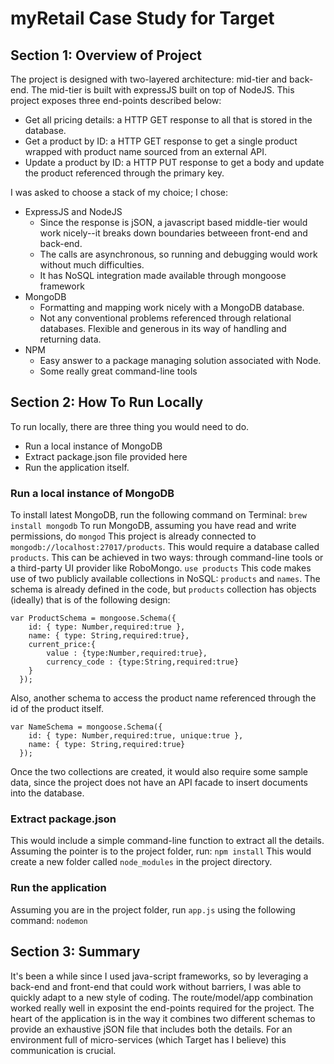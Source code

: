# myRetail Case Study for Target

## Section 1: Overview of Project
The project is designed with two-layered architecture: mid-tier and back-end. The mid-tier is built with expressJS built on top of NodeJS. This project exposes three end-points described below:
- Get all pricing details: a HTTP GET response to all that is stored in the database.
- Get a product by ID: a HTTP GET response to get a single product wrapped with product name sourced from an external API.
- Update a product by ID: a HTTP PUT response to get a body and update the product referenced through the primary key.

I was asked to choose a stack of my choice; I chose:

* ExpressJS and NodeJS
  - Since the response is jSON, a javascript based middle-tier would work nicely--it breaks down boundaries betweeen front-end and back-end.
  - The calls are asynchronous, so running and debugging would work without much difficulties.
  - It has NoSQL integration made available through mongoose framework
* MongoDB
  - Formatting and mapping work nicely with a MongoDB database.
  - Not any conventional problems referenced through relational databases. Flexible and generous in its way of handling and returning data.
* NPM
  - Easy answer to a package managing solution associated with Node.
  - Some really great command-line tools
  
## Section 2: How To Run Locally
To run locally, there are three thing you would need to do. 
  - Run a local instance of MongoDB
  - Extract package.json file provided here
  - Run the application itself.
### Run a local instance of MongoDB
To install latest MongoDB, run the following command on Terminal:
```brew install mongodb```
To run MongoDB, assuming you have read and write permissions, do
```mongod```
This project is already connected to `mongodb://localhost:27017/products`. This would require a database called `products`. This can be achieved in two ways: through command-line tools or a third-party UI provider like RoboMongo. 
```use products```
This code makes use of two publicly available collections in NoSQL: `products` and `names`. The schema is already defined in the code, but `products` collection has objects (ideally) that is of the following design:
```
var ProductSchema = mongoose.Schema({
    id: { type: Number,required:true },
    name: { type: String,required:true},
    current_price:{
        value : {type:Number,required:true},
        currency_code : {type:String,required:true}
    }
  });
```
Also, another schema to access the product name referenced through the id of the product itself.
```
var NameSchema = mongoose.Schema({
    id: { type: Number,required:true, unique:true },
    name: { type: String,required:true}
  });
```
Once the two collections are created, it would also require some sample data, since the project does not have an API facade to insert documents into the database.
### Extract package.json
This would include a simple command-line function to extract all the details. Assuming the pointer is to the project folder, run:
```npm install```
This would create a new folder called `node_modules` in the project directory.
### Run the application
Assuming you are in the project folder, run `app.js` using the following command:
```nodemon```

## Section 3: Summary
It's been a while since I used java-script frameworks, so by leveraging a back-end and front-end that could work without barriers, I was able to quickly adapt to a new style of coding. The route/model/app combination worked really well in exposint the end-points required for the project. The heart of the application is in the way it combines two different schemas to provide an exhaustive jSON file that includes both the details. For an environment full of micro-services (which Target has I believe) this communication is crucial.
